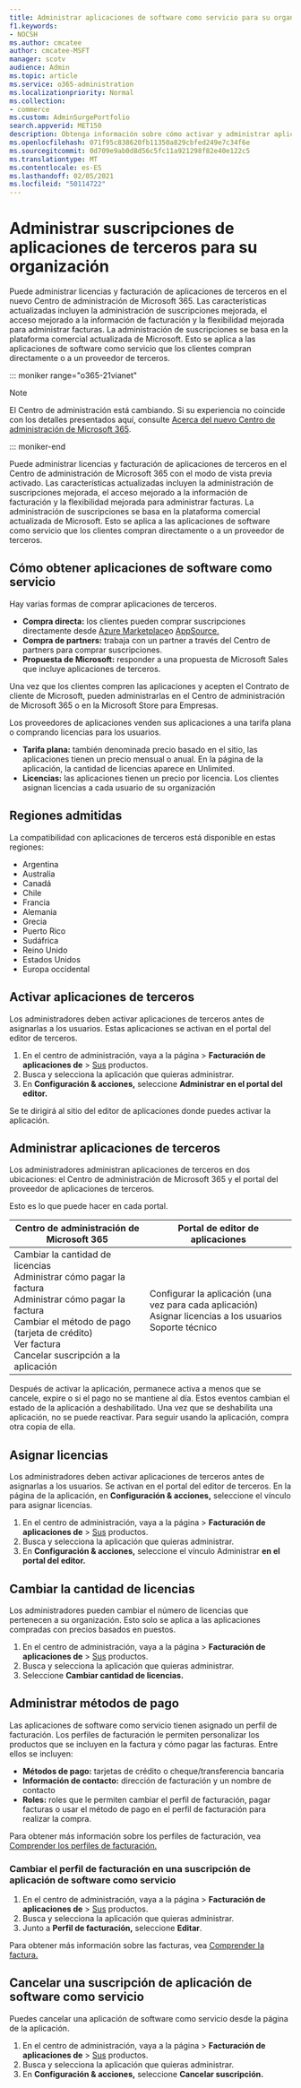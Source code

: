 ```yaml
---
title: Administrar aplicaciones de software como servicio para su organización
f1.keywords:
- NOCSH
ms.author: cmcatee
author: cmcatee-MSFT
manager: scotv
audience: Admin
ms.topic: article
ms.service: o365-administration
ms.localizationpriority: Normal
ms.collection:
- commerce
ms.custom: AdminSurgePortfolio
search.appverid: MET150
description: Obtenga información sobre cómo activar y administrar aplicaciones de terceros en el Centro de administración de Microsoft 365.
ms.openlocfilehash: 071f95c838620fb11350a829cbfed249e7c34f6e
ms.sourcegitcommit: 0d709e9ab0d8d56c5fc11a921298f82e40e122c5
ms.translationtype: MT
ms.contentlocale: es-ES
ms.lasthandoff: 02/05/2021
ms.locfileid: "50114722"
---
```

# <a name="manage-third-party-app-subscriptions-for-your-organization"></a>Administrar suscripciones de aplicaciones de terceros para su organización

Puede administrar licencias y facturación de aplicaciones de terceros en el nuevo Centro de administración de Microsoft 365. Las características actualizadas incluyen la administración de suscripciones mejorada, el acceso mejorado a la información de facturación y la flexibilidad mejorada para administrar facturas. La administración de suscripciones se basa en la plataforma comercial actualizada de Microsoft. Esto se aplica a las aplicaciones de software como servicio que los clientes compran directamente o a un proveedor de terceros.

::: moniker range="o365-21vianet"

> [!NOTE]
> El Centro de administración está cambiando. Si su experiencia no coincide con los detalles presentados aquí, consulte [Acerca del nuevo Centro de administración de Microsoft 365](https://docs.microsoft.com/microsoft-365/admin/microsoft-365-admin-center-preview?view=o365-21vianet&preserve-view=true).

::: moniker-end

Puede administrar licencias y facturación de aplicaciones de terceros en el Centro de administración de Microsoft 365 con el modo de vista previa activado. Las características actualizadas incluyen la administración de suscripciones mejorada, el acceso mejorado a la información de facturación y la flexibilidad mejorada para administrar facturas. La administración de suscripciones se basa en la plataforma comercial actualizada de Microsoft. Esto se aplica a las aplicaciones de software como servicio que los clientes compran directamente o a un proveedor de terceros.


## <a name="how-to-get-software-as-a-service-apps"></a>Cómo obtener aplicaciones de software como servicio

Hay varias formas de comprar aplicaciones de terceros.

- **Compra directa:** los clientes pueden comprar suscripciones directamente desde [Azure Marketplace](https://azuremarketplace.microsoft.com/marketplace/)o [AppSource.](https://www.appsource.com/)
- **Compra de partners:** trabaja con un partner a través del Centro de partners para comprar suscripciones.
- **Propuesta de Microsoft:** responder a una propuesta de Microsoft Sales que incluye aplicaciones de terceros.

Una vez que los clientes compren las aplicaciones y acepten el Contrato de cliente de Microsoft, pueden administrarlas en el Centro de administración de Microsoft 365 o en la Microsoft Store para Empresas.

Los proveedores de aplicaciones venden sus aplicaciones a una tarifa plana o comprando licencias para los usuarios.

- **Tarifa plana:** también denominada precio basado en el sitio, las aplicaciones tienen un precio mensual o anual. En la página de la aplicación, la cantidad de licencias aparece en Unlimited.
- **Licencias:** las aplicaciones tienen un precio por licencia. Los clientes asignan licencias a cada usuario de su organización

## <a name="supported-regions"></a>Regiones admitidas

La compatibilidad con aplicaciones de terceros está disponible en estas regiones:

- Argentina
- Australia
- Canadá
- Chile
- Francia
- Alemania
- Grecia
- Puerto Rico
- Sudáfrica
- Reino Unido
- Estados Unidos
- Europa occidental

## <a name="activate-third-party-apps"></a>Activar aplicaciones de terceros

Los administradores deben activar aplicaciones de terceros antes de asignarlas a los usuarios. Estas aplicaciones se activan en el portal del editor de terceros.

1. En el centro de administración, vaya a la página  >  **Facturación de aplicaciones de**  >  <a href="https://go.microsoft.com/fwlink/p/?linkid=2125823" target="_blank">Sus</a> productos.
2. Busca y selecciona la aplicación que quieras administrar.
3. En **Configuración & acciones,** seleccione **Administrar en el portal del editor.**

Se te dirigirá al sitio del editor de aplicaciones donde puedes activar la aplicación.

## <a name="manage-third-party-apps"></a>Administrar aplicaciones de terceros

Los administradores administran aplicaciones de terceros en dos ubicaciones: el Centro de administración de Microsoft 365 y el portal del proveedor de aplicaciones de terceros.

Esto es lo que puede hacer en cada portal.

| Centro de administración de Microsoft 365 | Portal de editor de aplicaciones |
| --- | --- |
| Cambiar la cantidad de licencias <br> Administrar cómo pagar la factura <br> Administrar cómo pagar la factura <br> Cambiar el método de pago (tarjeta de crédito) <br> Ver factura <br> Cancelar suscripción a la aplicación | Configurar la aplicación (una vez para cada aplicación) <br> Asignar licencias a los usuarios <br> Soporte técnico |

Después de activar la aplicación, permanece activa a menos que se cancele, expire o si el pago no se mantiene al día. Estos eventos cambian el estado de la aplicación a deshabilitado. Una vez que se deshabilita una aplicación, no se puede reactivar. Para seguir usando la aplicación, compra otra copia de ella.

## <a name="assign-licenses"></a>Asignar licencias

Los administradores deben activar aplicaciones de terceros antes de asignarlas a los usuarios. Se activan en el portal del editor de terceros. En la página de la aplicación, en **Configuración & acciones,** seleccione el vínculo para asignar licencias.

1. En el centro de administración, vaya a la página  >  **Facturación de aplicaciones de**  >  <a href="https://go.microsoft.com/fwlink/p/?linkid=2125823" target="_blank">Sus</a> productos.
2. Busca y selecciona la aplicación que quieras administrar.
3. En **Configuración & acciones,** seleccione el vínculo Administrar **en el portal del editor.**

## <a name="change-license-quantity"></a>Cambiar la cantidad de licencias

Los administradores pueden cambiar el número de licencias que pertenecen a su organización. Esto solo se aplica a las aplicaciones compradas con precios basados en puestos.

1. En el centro de administración, vaya a la página  >  **Facturación de aplicaciones de**  >  <a href="https://go.microsoft.com/fwlink/p/?linkid=2125823" target="_blank">Sus</a> productos.
2. Busca y selecciona la aplicación que quieras administrar.
3. Seleccione **Cambiar cantidad de licencias.**

## <a name="manage-payment-methods"></a>Administrar métodos de pago

Las aplicaciones de software como servicio tienen asignado un perfil de facturación. Los perfiles de facturación le permiten personalizar los productos que se incluyen en la factura y cómo pagar las facturas. Entre ellos se incluyen:

- **Métodos de pago:** tarjetas de crédito o cheque/transferencia bancaria
- **Información de contacto:** dirección de facturación y un nombre de contacto
- **Roles:** roles que le permiten cambiar el perfil de facturación, pagar facturas o usar el método de pago en el perfil de facturación para realizar la compra.

Para obtener más información sobre los perfiles de facturación, vea [Comprender los perfiles de facturación.](https://docs.microsoft.com/microsoft-store/billing-profile)

### <a name="change-the-billing-profile-on-a-software-as-a-service-app-subscription"></a>Cambiar el perfil de facturación en una suscripción de aplicación de software como servicio

1. En el centro de administración, vaya a la página  >  **Facturación de aplicaciones de**  >  <a href="https://go.microsoft.com/fwlink/p/?linkid=2125823" target="_blank">Sus</a> productos.
2. Busca y selecciona la aplicación que quieras administrar.
3. Junto a **Perfil de facturación,** seleccione **Editar**.

Para obtener más información sobre las facturas, vea [Comprender la factura.](billing-and-payments/understand-your-invoice.md)

## <a name="cancel-a-software-as-a-service-app-subscription"></a>Cancelar una suscripción de aplicación de software como servicio

Puedes cancelar una aplicación de software como servicio desde la página de la aplicación.

1. En el centro de administración, vaya a la página  >  **Facturación de aplicaciones de**  >  <a href="https://go.microsoft.com/fwlink/p/?linkid=2125823" target="_blank">Sus</a> productos.
2. Busca y selecciona la aplicación que quieras administrar.
3. En **Configuración & acciones,** seleccione **Cancelar suscripción.**